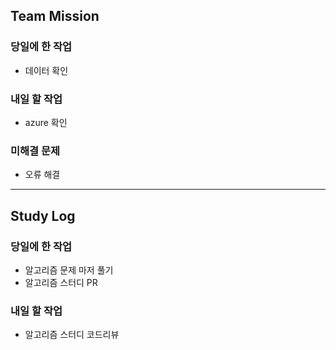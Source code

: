 ## Team Mission

### 당일에 한 작업
- 데이터 확인

### 내일 할 작업
- azure 확인

### 미해결 문제
- 오류 해결

--------
## Study Log

### 당일에 한 작업
- 알고리즘 문제 마저 풀기
- 알고리즘 스터디 PR

### 내일 할 작업
- 알고리즘 스터디 코드리뷰
